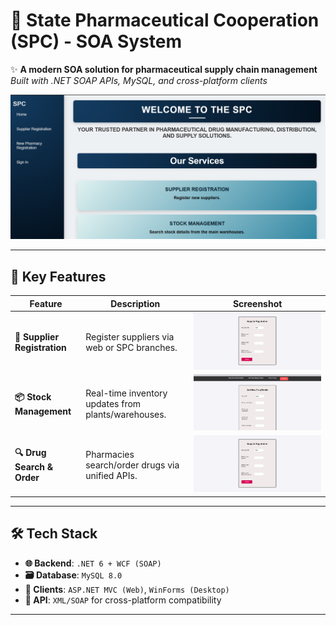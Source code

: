 # 💊 State Pharmaceutical Cooperation (SPC) - SOA System  

✨ **A modern SOA solution for pharmaceutical supply chain management**  
*Built with .NET SOAP APIs, MySQL, and cross-platform clients*  

![System Overview](Screenshots_application/home.png)  

---

## 🚀 **Key Features**  

| Feature                | Description                                                                 | Screenshot                          |
|------------------------|-----------------------------------------------------------------------------|-------------------------------------|
| **🔧 Supplier Registration** | Register suppliers via web or SPC branches.                                 | ![Supplier](Screenshots_application/supplier.png) |
| **📦 Stock Management**     | Real-time inventory updates from plants/warehouses.                         | ![Stock](Screenshots_application/addDrug.png)      |
| **🔍 Drug Search & Order**  | Pharmacies search/order drugs via unified APIs.                             | ![Order](Screenshots_application/supplier.png)      |

---

## 🛠 **Tech Stack**  

- **🌐 Backend**: `.NET 6 + WCF (SOAP)`  
- **🗃 Database**: `MySQL 8.0`  
- **📱 Clients**: `ASP.NET MVC (Web)`, `WinForms (Desktop)`  
- **📡 API**: `XML/SOAP` for cross-platform compatibility  

---
